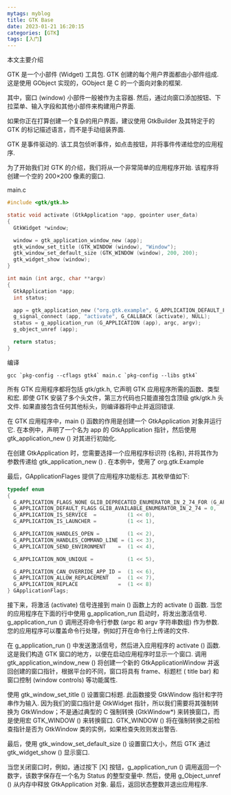 ```yaml
---
mytags: myblog
title: GTK Base
date: 2023-01-21 16:20:15
categories: [GTK]
tags: [入门]
---
```


本文主要介绍
<!-- more -->


GTK 是一个小部件 (Widget) 工具包.  GTK 创建的每个用户界面都由小部件组成. 这是使用 GObject 实现的，GObject 是 C 的一个面向对象的框架.  

其中，窗口 (window) 小部件一般被作为主容器. 然后，通过向窗口添加按钮、下拉菜单、输入字段和其他小部件来构建用户界面. 

如果你正在打算创建一个复杂的用户界面，建议使用 GtkBuilder 及其特定于的 GTK 的标记描述语言，而不是手动组装界面. 

GTK 是事件驱动的. 该工具包侦听事件，如点击按钮，并将事件传递给您的应用程序. 

为了开始我们对 GTK 的介绍，我们将从一个非常简单的应用程序开始. 该程序将创建一个空的 200×200 像素的窗口. 

main.c 
```c
#include <gtk/gtk.h>

static void activate (GtkApplication *app, gpointer user_data)
{
  GtkWidget *window;

  window = gtk_application_window_new (app);
  gtk_window_set_title (GTK_WINDOW (window), "Window");
  gtk_window_set_default_size (GTK_WINDOW (window), 200, 200);
  gtk_widget_show (window);
}

int main (int argc, char **argv)
{
  GtkApplication *app;
  int status;

  app = gtk_application_new ("org.gtk.example", G_APPLICATION_DEFAULT_FLAGS);
  g_signal_connect (app, "activate", G_CALLBACK (activate), NULL);
  status = g_application_run (G_APPLICATION (app), argc, argv);
  g_object_unref (app);

  return status;
}
```

编译
```
gcc `pkg-config --cflags gtk4` main.c `pkg-config --libs gtk4`
```

所有 GTK 应用程序都将包括 gtk/gtk.h, 它声明 GTK 应用程序所需的函数、类型和宏. 即使 GTK 安装了多个头文件，第三方代码也只能直接包含顶级 gtk/gtk.h 头文件. 如果直接包含任何其他标头，则编译器将中止并返回错误. 

在 GTK 应用程序中，main () 函数的作用是创建一个 GtkApplication 对象并运行它. 在本例中，声明了一个名为 app 的 GtkApplication 指针，然后使用 gtk_application_new () 对其进行初始化. 

在创建 GtkApplication 时，您需要选择一个应用程序标识符 (名称), 并将其作为参数传递给 gtk_application_new () . 在本例中，使用了 org.gtk.Example

最后，GApplicationFlages 提供了应用程序功能标志. 其枚举值如下:
```c
typedef enum
{
  G_APPLICATION_FLAGS_NONE GLIB_DEPRECATED_ENUMERATOR_IN_2_74_FOR (G_APPLICATION_DEFAULT_FLAGS),
  G_APPLICATION_DEFAULT_FLAGS GLIB_AVAILABLE_ENUMERATOR_IN_2_74 = 0,
  G_APPLICATION_IS_SERVICE  =          (1 << 0),
  G_APPLICATION_IS_LAUNCHER =          (1 << 1),

  G_APPLICATION_HANDLES_OPEN =         (1 << 2),
  G_APPLICATION_HANDLES_COMMAND_LINE = (1 << 3),
  G_APPLICATION_SEND_ENVIRONMENT    =  (1 << 4),

  G_APPLICATION_NON_UNIQUE =           (1 << 5),

  G_APPLICATION_CAN_OVERRIDE_APP_ID =  (1 << 6),
  G_APPLICATION_ALLOW_REPLACEMENT   =  (1 << 7),
  G_APPLICATION_REPLACE             =  (1 << 8)
} GApplicationFlags;
```

接下来，将激活 (activate) 信号连接到 main () 函数上方的 activate () 函数. 当您的应用程序在下面的行中使用 g_application_run 启动时，将发出激活信号. g_application_run () 调用还将命令行参数 (argc 和 argv 字符串数组) 作为参数. 您的应用程序可以覆盖命令行处理，例如打开在命令行上传递的文件. 

在 g_application_run () 中发送激活信号，然后进入应用程序的 activate () 函数. 这是我们构造 GTK 窗口的地方，以便在启动应用程序时显示一个窗口. 调用 gtk_application_window_new () 将创建一个新的 GtkApplicationWindow 并返回创建的窗口指针，根据平台的不同，窗口将具有 frame、标题栏 ( title bar) 和窗口控制 (window controls) 等功能属性.

使用 gtk_window_set_title () 设置窗口标题. 此函数接受 GtkWindow 指针和字符串作为输入. 因为我们的窗口指针是 GtkWidget 指针，所以我们需要将其强制转换为 GtkWindow；不是通过典型的 C 强制转换 (GtkWindow*) 来转换窗口，而是使用宏 GTK_WINDOW () 来转换窗口. GTK_WINDOW () 将在强制转换之前检查指针是否为 GtkWindow 类的实例，如果检查失败则发出警告. 


最后，使用 gtk_window_set_default_size () 设置窗口大小，然后 GTK 通过 gtk_widget_show () 显示窗口. 


当您关闭窗口时，例如，通过按下 [X] 按钮，g_application_run () 调用返回一个数字，该数字保存在一个名为 Status 的整型变量中. 然后，使用 g_Object_unref () 从内存中释放 GtkApplication 对象. 最后，返回状态整数并退出应用程序. 

